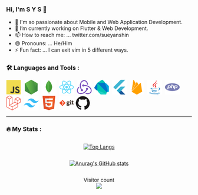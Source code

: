 ### Hi, I'm  S Y S 👋
- 🌱 I'm so passionate about Mobile and Web Application Development.
- 🔭 I’m currently working on Flutter & Web Development.
- 📫 How to reach me: ... twitter.com/sueyanshin
- 😄 Pronouns: ... He/Him
- ⚡ Fun fact: ... I can exit vim in 5 different ways.
<!--
**NgeSue/ngesue** is a ✨ _special_ ✨ repository because its `README.md` (this file) appears on your GitHub profile.


<h1 align="center">
  
[![Typing SVG](https://readme-typing-svg.demolab.com?font=Quicksand&weight=700&pause=1000&color=F70000&center=true&vCenter=true&width=435&lines=Hi+%F0%9F%91%8B%2C+I'm+Htet%2C+aka+Rex!)](https://git.io/typing-svg)
  
</h1>
<h3 align="center">👨🏻‍💻 A Spiritual Full-Stack Developer who loves Mindfulness! ✨</h3>

- 🌎 Currently contributing in the open source projects, collaborating with the developers around the world.
- 😎 I can help you build attractive websites with maximum quality within the shortest time interval.
- ✨ Highlighted projects are beautifully displayed in my [Portfolio](https://rex-9.netlify.app/)
- 📄 To know me better, here is my [Resume](https://docs.google.com/document/d/1DgeSJuHl44cCu-xupH8gZ3ZD3rpcuY4I9R118GC0a8Q/)
- 🤗 I am thrilled to participate in more and more opportunities. Looking forward to having brand new challenges...
- 📫 How to reach me: [facebook](https://www.facebook.com/htetnaing0814), [Linkedin](https://www.linkedin.com/in/rex9/), htetnaing0814@gmail.com

-->

### :hammer_and_wrench: Languages and Tools :
<div>
  <img src="https://github.com/devicons/devicon/blob/master/icons/javascript/javascript-original.svg" title="JavaScript" alt="JavaScript" width="40" height="40"/>&nbsp;
   <img src="https://github.com/devicons/devicon/blob/master/icons/nodejs/nodejs-original.svg" title="NodeJs" alt="NodeJs" width="40" height="40"/>&nbsp;
  <img src="https://github.com/devicons/devicon/blob/master/icons/mongodb/mongodb-original.svg" title="MongoDB" alt="MongoDB" width="40" height="40"/>&nbsp;
  <img src="https://github.com/devicons/devicon/blob/master/icons/react/react-original.svg" title="React" alt="React" width="40" height="40"/>&nbsp;
  <img src="https://github.com/devicons/devicon/blob/master/icons/redux/redux-original.svg" title="Redux" alt="Redux " width="40" height="40"/>&nbsp;
  <img src="https://github.com/devicons/devicon/blob/master/icons/dart/dart-original.svg" title="Dart" alt="Dart" width="40" height="40"/>&nbsp;
  <img src="https://github.com/devicons/devicon/blob/master/icons/flutter/flutter-original.svg" title="Flutter" alt="Flutter" width="40" height="40"/>&nbsp;
    <img src="https://github.com/devicons/devicon/blob/master/icons/firebase/firebase-plain.svg" title="Firebase" alt="Firebase" width="40" height="40"/>&nbsp;
  <img src="https://github.com/devicons/devicon/blob/master/icons/java/java-original.svg" title="Java" alt="Java" width="40" height="40"/>&nbsp;
  <img src="https://github.com/devicons/devicon/blob/master/icons/php/php-plain.svg" title="Php" alt="PHP" width="40" height="40"/>&nbsp;
  <img src="https://github.com/devicons/devicon/blob/master/icons/laravel/laravel-original.svg" title="Laravel" alt="Laravel" width="40" height="40"/>&nbsp;
  <img src="https://github.com/devicons/devicon/blob/master/icons/tailwindcss/tailwindcss-original.svg" title="Tailwindcss" alt="Tailwindcss" width="40" height="40"/>&nbsp;
  <img src="https://github.com/devicons/devicon/blob/master/icons/html5/html5-original.svg" title="HTML5" alt="HTML" width="40" height="40"/>&nbsp;
  <img src="https://github.com/devicons/devicon/blob/master/icons/git/git-original-wordmark.svg" title="Git" alt="Git" width="40" height="40"/>
  <img src="https://github.com/devicons/devicon/blob/master/icons/github/github-original.svg" title="Github" alt="Github" width="40" height="40"/>&nbsp;
</div>

---

### :fire: My Stats :
<div style="width: 100%; display: flex; justify-content: center;">

  [![Top Langs](https://github-readme-stats.vercel.app/api/top-langs/?username=sueyanshin&langs_count=6&layout=compact&theme=github_dark)](https://github.com/nedith/github-readme-stats)
  
</div>

<div style="display: flex; align-items: center; justify-content: space-around;">

  [![Anurag's GitHub stats](https://github-readme-stats.vercel.app/api?username=sueyanshin&count_private=true&theme=algolia&show_icons=true)](https://github.com/anuraghazra/github-readme-stats)
  
</div>

<p align='center'> 
  Visitor count<br>
  <img src="https://profile-counter.glitch.me/sueyanshin/count.svg" />
</p>
